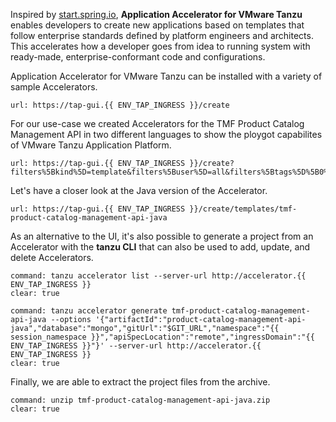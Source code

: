 Inspired by [start.spring.io](https://start.spring.io), **Application Accelerator for VMware Tanzu** enables developers to create new applications based on templates that follow enterprise standards defined by platform engineers and architects. This accelerates how a developer goes from idea to running system with ready-made, enterprise-conformant code and configurations.

Application Accelerator for VMware Tanzu can be installed with a variety of sample Accelerators.
```dashboard:open-url
url: https://tap-gui.{{ ENV_TAP_INGRESS }}/create
```

For our use-case we created Accelerators for the TMF Product Catalog Management API in two different languages to show the ploygot capabilites of VMware Tanzu Application Platform.
```dashboard:open-url
url: https://tap-gui.{{ ENV_TAP_INGRESS }}/create?filters%5Bkind%5D=template&filters%5Buser%5D=all&filters%5Btags%5D%5B0%5D=tmf620
```

Let's have a closer look at the Java version of the Accelerator.
```dashboard:open-url
url: https://tap-gui.{{ ENV_TAP_INGRESS }}/create/templates/tmf-product-catalog-management-api-java
```

As an alternative to the UI, it's also possible to generate a project from an Accelerator with the **tanzu CLI** that can also be used to add, update, and delete Accelerators.
```terminal:execute
command: tanzu accelerator list --server-url http://accelerator.{{ ENV_TAP_INGRESS }}
clear: true
```
```terminal:execute
command: tanzu accelerator generate tmf-product-catalog-management-api-java --options '{"artifactId":"product-catalog-management-api-java","database":"mongo","gitUrl":"$GIT_URL","namespace":"{{ session_namespace }}","apiSpecLocation":"remote","ingressDomain":"{{ ENV_TAP_INGRESS }}"}' --server-url http://accelerator.{{ ENV_TAP_INGRESS }}
clear: true
```

Finally, we are able to extract the project files from the archive.
```terminal:execute
command: unzip tmf-product-catalog-management-api-java.zip
clear: true
```
